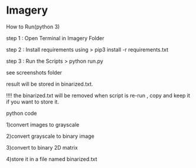 # Imagery
How to Run(python 3)

step 1 : Open Terminal in Imagery Folder

step 2 : Install requirements using >   pip3 install -r requirements.txt

step 3 : Run the Scripts >  python run.py

see screenshots folder

result will be stored in binarized.txt.

!!!! the binarized.txt will be removed when script is re-run , copy and keep it if you want to store it. 

python code

1)convert images to grayscale

2)convert grayscale to binary image

3)convert to binary 2D matrix

4)store it in a file named binarized.txt


